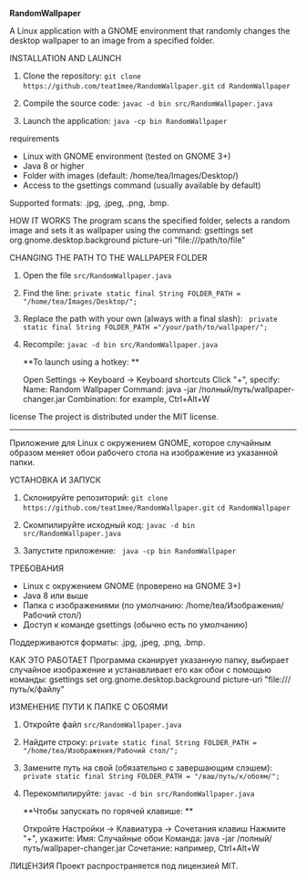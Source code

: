 **RandomWallpaper**

A Linux application with a GNOME environment that randomly changes the desktop wallpaper to an image from a specified folder.

INSTALLATION AND LAUNCH

1. Clone the repository:
   ```git clone https://github.com/teat1mee/RandomWallpaper.git```
   ```cd RandomWallpaper```

2. Compile the source code:
``javac -d bin src/RandomWallpaper.java ``

3. Launch the application:
``java -cp bin RandomWallpaper``

requirements
- Linux with GNOME environment (tested on GNOME 3+)
- Java 8 or higher
- Folder with images (default: /home/tea/Images/Desktop/)
- Access to the gsettings command (usually available by default)

Supported formats: .jpg, .jpeg, .png, .bmp.

HOW IT WORKS
The program scans the specified folder, selects a random image and sets it as wallpaper using the command:
gsettings set org.gnome.desktop.background picture-uri "file:///path/to/file"

CHANGING THE PATH TO THE WALLPAPER FOLDER
1. Open the file ``src/RandomWallpaper.java ``
2. Find the line:
     ``private static final String FOLDER_PATH = "/home/tea/Images/Desktop/";``
3. Replace the path with your own (always with a final slash):
    `` private static final String FOLDER_PATH ="/your/path/to/wallpaper/";``
4. Recompile:
     ```javac -d bin src/RandomWallpaper.java```

   
   **To launch using a hotkey: **

    Open Settings → Keyboard → Keyboard shortcuts
    Click "+", specify:
       Name: Random Wallpaper
       Command: java -jar /полный/путь/wallpaper-changer.jar
Combination: for example, Ctrl+Alt+W
     

license
The project is distributed under the MIT license.

----------------------------------------------------------------------------------------------------------------------------------

Приложение для Linux с окружением GNOME, которое случайным образом меняет обои рабочего стола на изображение из указанной папки.

УСТАНОВКА И ЗАПУСК

1. Склонируйте репозиторий:
   ```git clone https://github.com/teat1mee/RandomWallpaper.git```
   ```cd RandomWallpaper```

2. Скомпилируйте исходный код:
   ```javac -d bin src/RandomWallpaper.java```

3. Запустите приложение:
  ``` java -cp bin RandomWallpaper```

ТРЕБОВАНИЯ
- Linux с окружением GNOME (проверено на GNOME 3+)
- Java 8 или выше
- Папка с изображениями (по умолчанию: /home/tea/Изображения/Рабочий стол/)
- Доступ к команде gsettings (обычно есть по умолчанию)

Поддерживаются форматы: .jpg, .jpeg, .png, .bmp.

КАК ЭТО РАБОТАЕТ
Программа сканирует указанную папку, выбирает случайное изображение и устанавливает его как обои с помощью команды:
  gsettings set org.gnome.desktop.background picture-uri "file:///путь/к/файлу"

ИЗМЕНЕНИЕ ПУТИ К ПАПКЕ С ОБОЯМИ
1. Откройте файл ```src/RandomWallpaper.java```
2. Найдите строку:
     ```private static final String FOLDER_PATH = "/home/tea/Изображения/Рабочий стол/";```
3. Замените путь на свой (обязательно с завершающим слэшем):
    ``` private static final String FOLDER_PATH = "/ваш/путь/к/обоям/";```
4. Перекомпилируйте:
     ```javac -d bin src/RandomWallpaper.java```

   
   **Чтобы запускать по горячей клавише: **

    Откройте Настройки → Клавиатура → Сочетания клавиш
    Нажмите "+", укажите:
       Имя: Случайные обои
       Команда: java -jar /полный/путь/wallpaper-changer.jar
       Сочетание: например, Ctrl+Alt+W
     

ЛИЦЕНЗИЯ
Проект распространяется под лицензией MIT.


